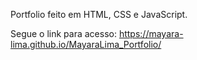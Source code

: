 Portfolio feito em HTML, CSS e JavaScript.


Segue o link para acesso: https://mayara-lima.github.io/MayaraLima_Portfolio/
